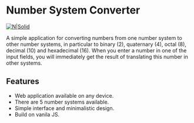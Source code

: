 # Number System Converter

[![N|Solid](https://i.ibb.co/PxTMPJ9/btn.png)](https://cheatsnake.github.io/NSConverter)

A simple application for converting numbers from one number system to other number systems, in particular to binary (2), quaternary (4), octal (8), decimal (10) and hexadecimal (16). When you enter a number in one of the input fields, you will immediately get the result of translating this number in other systems.

## Features

- Web application available on any device.
- There are 5 number systems available.
- Simple interface and minimalistic design.
- Build on vanila JS.
